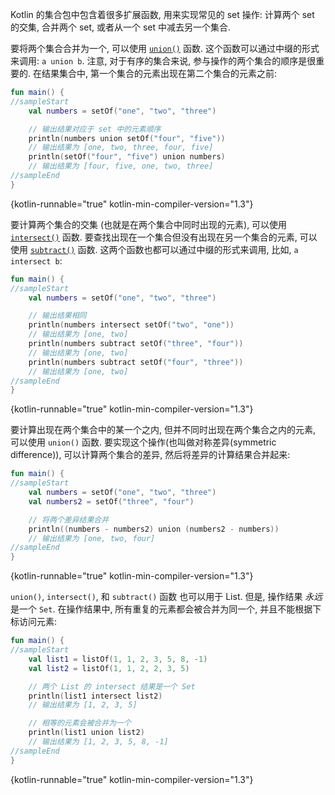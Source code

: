 [//]: # (title: Set 相关操作)

Kotlin 的集合包中包含着很多扩展函数, 用来实现常见的 set 操作:
计算两个 set 的交集, 合并两个 set, 或者从一个 set 中减去另一个集合.

要将两个集合合并为一个, 可以使用
[`union()`](https://kotlinlang.org/api/latest/jvm/stdlib/kotlin.collections/union.html)
函数.
这个函数可以通过中缀的形式来调用: `a union b`.
注意, 对于有序的集合来说, 参与操作的两个集合的顺序是很重要的.
在结果集合中, 第一个集合的元素出现在第二个集合的元素之前:

```kotlin
fun main() {
//sampleStart
    val numbers = setOf("one", "two", "three")

    // 输出结果对应于 set 中的元素顺序
    println(numbers union setOf("four", "five"))
    // 输出结果为 [one, two, three, four, five]
    println(setOf("four", "five") union numbers)
    // 输出结果为 [four, five, one, two, three]
//sampleEnd
}
```
{kotlin-runnable="true" kotlin-min-compiler-version="1.3"}

要计算两个集合的交集 (也就是在两个集合中同时出现的元素), 可以使用
[`intersect()`](https://kotlinlang.org/api/latest/jvm/stdlib/kotlin.collections/intersect.html)
函数.
要查找出现在一个集合但没有出现在另一个集合的元素, 可以使用
[`subtract()`](https://kotlinlang.org/api/latest/jvm/stdlib/kotlin.collections/subtract.html)
函数.
这两个函数也都可以通过中缀的形式来调用, 比如, `a intersect b`:

```kotlin
fun main() {
//sampleStart
    val numbers = setOf("one", "two", "three")

    // 输出结果相同
    println(numbers intersect setOf("two", "one"))
    // 输出结果为 [one, two]
    println(numbers subtract setOf("three", "four"))
    // 输出结果为 [one, two]
    println(numbers subtract setOf("four", "three"))
    // 输出结果为 [one, two]
//sampleEnd
}
```
{kotlin-runnable="true" kotlin-min-compiler-version="1.3"}

要计算出现在两个集合中的某一个之内, 但并不同时出现在两个集合之内的元素, 可以使用 `union()` 函数.
要实现这个操作(也叫做对称差异(symmetric difference)), 可以计算两个集合的差异, 然后将差异的计算结果合并起来:

```kotlin
fun main() {
//sampleStart
    val numbers = setOf("one", "two", "three")
    val numbers2 = setOf("three", "four")

    // 将两个差异结果合并
    println((numbers - numbers2) union (numbers2 - numbers))
    // 输出结果为 [one, two, four]
//sampleEnd
}
```
{kotlin-runnable="true" kotlin-min-compiler-version="1.3"}

`union()`, `intersect()`, 和 `subtract()` 函数 也可以用于 List.
但是, 操作结果 _永远_ 是一个 `Set`.
在操作结果中, 所有重复的元素都会被合并为同一个, 并且不能根据下标访问元素:

```kotlin
fun main() {
//sampleStart
    val list1 = listOf(1, 1, 2, 3, 5, 8, -1)
    val list2 = listOf(1, 1, 2, 2, 3, 5)

    // 两个 List 的 intersect 结果是一个 Set
    println(list1 intersect list2)
    // 输出结果为 [1, 2, 3, 5]

    // 相等的元素会被合并为一个
    println(list1 union list2)
    // 输出结果为 [1, 2, 3, 5, 8, -1]
//sampleEnd
}
```
{kotlin-runnable="true" kotlin-min-compiler-version="1.3"}
